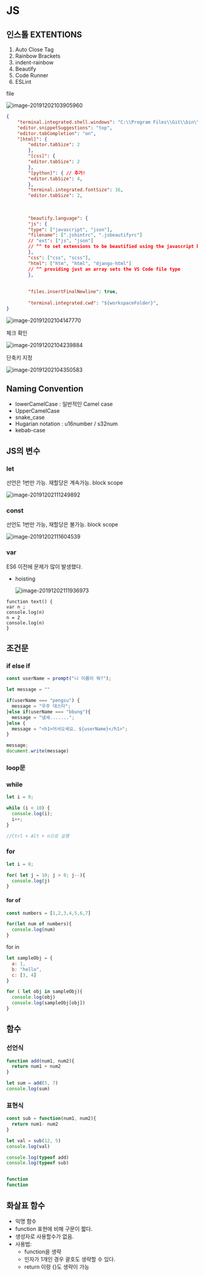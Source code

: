 # JS

## 인스톨 EXTENTIONS

1. Auto Close Tag
2. Rainbow Brackets
3. indent-rainbow
4. Beautify
5. Code Runner
6.  ESLint




file 

![image-20191202103905960](C:%5CUsers%5Cstudent%5CDocuments%5CGitHub%5CTIL%5Cpython%5Cday15%5CJS.assets%5Cimage-20191202103905960.png)



```json
{
    "terminal.integrated.shell.windows": "C:\\Program Files\\Git\\bin\\bash.exe",
    "editor.snippetSuggestions": "top",
    "editor.tabCompletion": "on",
    "[html]": {
        "editor.tabSize": 2
        },
        "[css]": {
        "editor.tabSize": 2
        },
        "[python]": { // 추가!
        "editor.tabSize": 4,
        },
        "terminal.integrated.fontSize": 16,
        "editor.tabSize": 2,
        
        
        
        "beautify.language": {
        "js": {
        "type": ["javascript", "json"],
        "filename": [".jshintrc", ".jsbeautifyrc"]
        // "ext": ["js", "json"]
        // ^^ to set extensions to be beautified using the javascript beautifier
        },
        "css": ["css", "scss"],
        "html": ["htm", "html", "django-html"]
        // ^^ providing just an array sets the VS Code file type
        },
        
        
        "files.insertFinalNewline": true,
        
        "terminal.integrated.cwd": "${workspaceFolder}",
}
```



![image-20191202104147770](C:%5CUsers%5Cstudent%5CDocuments%5CGitHub%5CTIL%5Cpython%5Cday15%5CJS.assets%5Cimage-20191202104147770.png)

체크 확인



![image-20191202104239884](C:%5CUsers%5Cstudent%5CDocuments%5CGitHub%5CTIL%5Cpython%5Cday15%5CJS.assets%5Cimage-20191202104239884.png)





단축키 지정

![image-20191202104350583](C:%5CUsers%5Cstudent%5CDocuments%5CGitHub%5CTIL%5Cpython%5Cday15%5CJS.assets%5Cimage-20191202104350583.png)



## Naming Convention

- lowerCamelCase : 일반적인 Camel case
- UpperCamelCase
- snake_case
- Hugarian notation : u16number / s32num
- kebab-case



## JS의 변수

### let 

선언은 1번만 가능. 재할당은 계속가능. block scope

![image-20191202111249892](C:%5CUsers%5Cstudent%5CDocuments%5CGitHub%5CTIL%5Cpython%5Cday15%5CJS.assets%5Cimage-20191202111249892.png)



### **const** 

선언도 1번만 가능, 재할당은 불가능. block scope

![image-20191202111604539](C:%5CUsers%5Cstudent%5CDocuments%5CGitHub%5CTIL%5Cpython%5Cday15%5CJS.assets%5Cimage-20191202111604539.png)

### **var** 

ES6 이전에 문제가 많이 발생했다.

- hoisting

  ![image-20191202111936973](C:%5CUsers%5Cstudent%5CDocuments%5CGitHub%5CTIL%5Cpython%5Cday15%5CJS.assets%5Cimage-20191202111936973.png)

```
function text() {
var n ;
console.log(n)
n = 2
console.log(n)
}
```



## 조건문

### if else if

```js
const userName = prompt("니 이름이 뭐?");

let message = ""

if(userName === "pengsu") {
  message = "우주 대스타";
}else if(userName === "bbung"){
  message = "냄세.......";
}else {
  message = "<h1>어서오세요. ${userName}</h1>";
}

message;
document.write(message)

```



### loop문



### while

```js
let i = 0;

while (i < 10) {
  console.log(i);
  i++;
}

//Ctrl + Alt + n으로 실행
```



### for

```js
let i = 0;

for( let j = 10; j > 0; j--){
  console.log(j)
}

```



#### for of

```js
const numbers = [1,2,3,4,5,6,7]

for(let num of numbers){
  console.log(num)
}

```



for in

```js
let sampleObj = {
  a: 1,
  b: "hello",
  c: [3, 4]
}

for ( let obj in sampleObj){
  console.log(obj)
  console.log(sampleObj[obj])
}
```



## 함수



### 선언식

```js
function add(num1, num2){
  return num1 + num2
}

let sum = add(5, 7)
console.log(sum)

```



### 표현식

```js
const sub = function(num1, num2){
  return num1- num2
}

let val = sub(12, 5)
console.log(val)
```



```js
console.log(typeof add)
console.log(typeof sub)


function
function
```





## 화살표 함수

- 익명 함수
- function 표현에 비해 구문이 짧다.
- 생성자로 사용할수가 없음.
- 사용법:
  - function을 생략
  - 인자가 1개인 경우 괄호도 생략할 수 있다.
  - return 이랑 {}도 생략이 가능